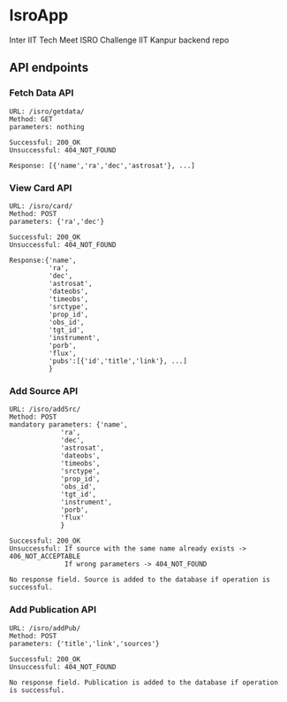 # IsroApp
Inter IIT Tech Meet ISRO Challenge IIT Kanpur backend repo

## API endpoints
### Fetch Data API
```
URL: /isro/getdata/
Method: GET
parameters: nothing

Successful: 200_OK
Unsuccessful: 404_NOT_FOUND

Response: [{'name','ra','dec','astrosat'}, ...]
```
### View Card API
```
URL: /isro/card/
Method: POST
parameters: {'ra','dec'} 

Successful: 200_OK
Unsuccessful: 404_NOT_FOUND

Response:{'name',
          'ra',
          'dec',
          'astrosat',
          'dateobs',
          'timeobs',
          'srctype',
          'prop_id',
          'obs_id',
          'tgt_id',
          'instrument',
          'porb',
          'flux',
          'pubs':[{'id','title','link'}, ...]
          }
```
### Add Source API
```
URL: /isro/addSrc/
Method: POST
mandatory parameters: {'name',
             'ra',
             'dec',
             'astrosat',
             'dateobs',
             'timeobs',
             'srctype',
             'prop_id',
             'obs_id',
             'tgt_id',
             'instrument',
             'porb',
             'flux'
             }

Successful: 200_OK
Unsuccessful: If source with the same name already exists -> 406_NOT_ACCEPTABLE
              If wrong parameters -> 404_NOT_FOUND

No response field. Source is added to the database if operation is successful.
```
### Add Publication API
```
URL: /isro/addPub/
Method: POST
parameters: {'title','link','sources'}

Successful: 200_OK
Unsuccessful: 404_NOT_FOUND

No response field. Publication is added to the database if operation is successful.
```
<!-- try:
for i in cat.index:
    try:
        x=json.loads(cat['Publications'][i].replace("'",'\"'))
    except:
        continue
    #print('x=',x)
    if type(x) is list:
        #print(x)
        for p in x:
            if p[0] not in publist:
                publist[p[0]]={}
                publist[p[0]]['link']=''
                publist[p[0]]['sources']=[]
            else:
                publist[p[0]]['sources'].append(cat['Source_Name'][i])
                publist[p[0]]['link']=p[1]
for i in cat.index:
    try:
        s=source.objects.get(name=cat['SIMBAD_Name'][i])
        s.astrosat = True if cat['Astrosat_Flag'][i]==1 else False
    except:
        print(i)
        continue
for i in cat.index:
    s=source.objects.get(name=cat['SIMBAD_Name'][i])
    s.timeobs=cat['Time_Observed'][i] if cat['Time_Observed'][i]!='0.0' else s.timeobs
    s.save() -->

